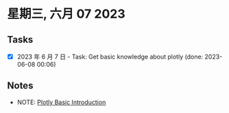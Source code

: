 # 星期三, 六月 07 2023

## Tasks

- [x] 2023 年 6 月 7 日 - Task: Get basic knowledge about plotly (done: 2023-06-08 00:06)

## Notes

- NOTE: [Plotly Basic Introduction](./07/plotly.ipynb)
